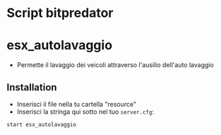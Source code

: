 # Script bitpredator

# esx_autolavaggio

- Permette il lavaggio dei veicoli attraverso l'ausilio dell'auto lavaggio


## Installation
- Inserisci il file nella tu cartella "resource"
- Inserisci la stringa qui sotto nel tuo  `server.cfg`:

```
start esx_autolavaggio
```
